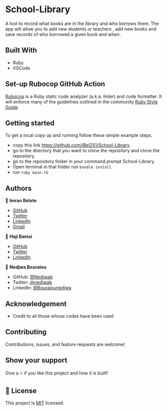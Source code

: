 # School-Library

A tool to record what books are in the library and who borrows them. The app will allow you to add new students or teachers , add new books and save records of who borrowed a given book and when.

## Built With

- Ruby
- VSCode

## Set-up Rubocop GitHub Action

[Rubocop](https://www.rubocop.org/) is a Ruby static code analyzer (a.k.a. linter) and code formatter. It will enforce many of the guidelines outlined in the community [Ruby Style Guide](https://rubystyle.guide/).

## Getting started
To get a local copy up and running follow these simple example steps.

  - copy this link https://github.com/iBel251/School-Library.
  - go to the directory that you want to clone the repository and clone the repository.
  - go to the repository folder in your command prompt School-Library.
  - Open terminal in that folder run `bundle install`.
  - run `ruby main.rb`

## Authors

👤 **Imran Belete**

- [GitHub](https://github.com/iBel251)
- [Twitter](https://twitter.com/ImranBel251)
- [LinkedIn](https://www.linkedin.com/in/imran-belete/)
- [Gmail](mailto:ibbimran7@gmail.com)

👤 **Haji Bamsi**

- [GitHub](https://github.com/bamsi)
- [Twitter](https://twitter.com/bamsi)
- [LinkedIn](https://www.linkedin.com/in/bamsi)

👤 **Nedjwa Bouraiou**

- GitHub: [@Nedjwab](https://github.com/nedjwab)
- Twitter: [@nedjwab](https://twitter.com/ned_jwa)
- LinkedIn: [@Bouraiounedjwa](https://www.linkedin.com/feed/)

## Acknowledgement

- Credit to all those whose codes have been used

## Contributing

Contributions, issues, and feature requests are welcome!

## Show your support

Give a ⭐ if you like this project and how it is built!

## 📝 License

This project is [MIT](https://github.com/microverseinc/readme-template/blob/master/MIT.md) licensed.
